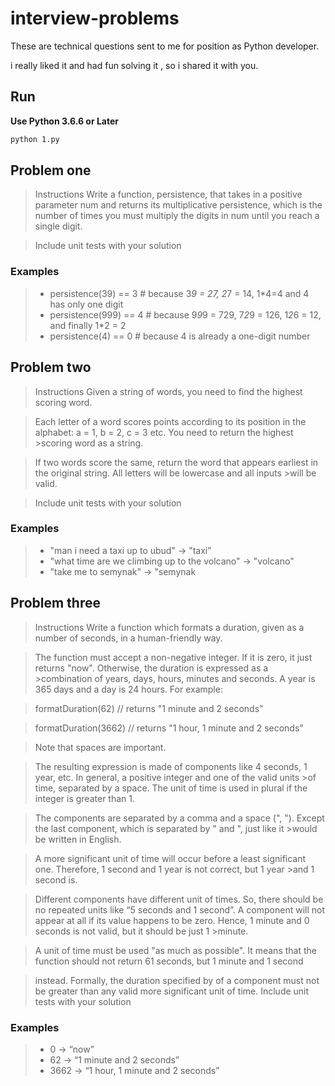 # interview-problems
These are technical questions sent to me for position as Python developer.

i really liked it and had fun solving it , so i shared it with you.

## Run
 **Use Python 3.6.6 or Later**

```bash
python 1.py
```

## Problem one
> Instructions
>Write a function, persistence, that takes in a positive parameter num and returns its multiplicative persistence, which is the number of times you must multiply the digits in num until you reach a single digit.

>Include unit tests with your solution

### Examples
> - persistence(39) == 3 # because 3*9 = 27, 2*7 = 14, 1*4=4  and 4 has only one digit
>- persistence(999) == 4 # because 9*9*9 = 729, 7*2*9 = 126,   1*2*6 = 12, and finally 1*2 = 2
> - persistence(4) == 0 # because 4 is already a one-digit number

## Problem two
>Instructions
>Given a string of words, you need to find the highest scoring word. 

>Each letter of a word scores points according to its position in the alphabet: a = 1, b = 2, c = 3 etc. You need to return the highest >scoring word as a string. 

>If two words score the same, return the word that appears earliest in the original string. All letters will be lowercase and all inputs >will be valid.

>Include unit tests with your solution

### Examples
> - "man i need a taxi up to ubud" -> "taxi" 
> - "what time are we climbing up to the volcano" -> "volcano"
> - "take me to semynak" -> "semynak

## Problem three
>Instructions
>Write a function which formats a duration, given as a number of seconds, in a human-friendly way.

>The function must accept a non-negative integer. If it is zero, it just returns "now". Otherwise, the duration is expressed as a >combination of years, days, hours, minutes and seconds. A year is 365 days and a day is 24 hours. For example:

>formatDuration(62)    // returns "1 minute and 2 seconds"

>formatDuration(3662)  // returns "1 hour, 1 minute and 2 seconds"

>Note that spaces are important. 

>The resulting expression is made of components like 4 seconds, 1 year, etc. In general, a positive integer and one of the valid units >of time, separated by a space. The unit of time is used in plural if the integer is greater than 1.

>The components are separated by a comma and a space (", "). Except the last component, which is separated by " and ", just like it >would be written in English.

>A more significant unit of time will occur before a least significant one. Therefore, 1 second and 1 year is not correct, but 1 year >and 1 second is.

>Different components have different unit of times. So, there should be no repeated units like “5 seconds and 1 second”.
>A component will not appear at all if its value happens to be zero. Hence, 1 minute and 0 seconds is not valid, but it should be just 1 >minute.

>A unit of time must be used "as much as possible". It means that the function should not return 61 seconds, but 1 minute and 1 second 

>instead. Formally, the duration specified by of a component must not be greater than any valid more significant unit of time.
>Include unit tests with your solution

### Examples
> - 0 -> “now”
> - 62 -> “1 minute and 2 seconds”
> - 3662 -> “1 hour, 1 minute and 2 seconds”

